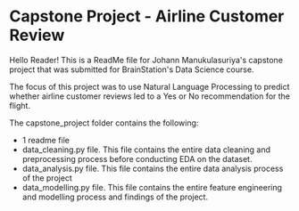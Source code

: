 # Capstone Project - Airline Customer Review

Hello Reader! This is a ReadMe file for Johann Manukulasuriya's capstone project that was submitted for BrainStation's Data Science course. 

The focus of this project was to use Natural Language Processing to predict whether airline customer reviews led to a Yes or No recommendation for the flight. 

The capstone_project folder contains the following:

- 1 readme file 
- data_cleaning.py file. This file contains the entire data cleaning and preprocessing process before conducting EDA on the dataset.
- data_analysis.py file. This file contains the entire data analysis process of the project
- data_modelling.py file. This file contains the entire feature engineering and modelling process and findings of the project. 

